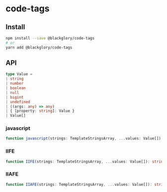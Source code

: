 # code-tags

## Install

```sh
npm install --save @blackglory/code-tags
# or
yarn add @blackglory/code-tags
```

## API

```ts
type Value =
| string
| number
| boolean
| null
| bigint
| undefined
| ((args: any) => any)
| { [property: string]: Value }
| Value[]
```

### javascript

```ts
function javascript(strings: TemplateStringsArray, ...values: Value[]): string
```

### IIFE

```ts
function IIFE(strings: TemplateStringsArray, ...values: Value[]): string
```

### IIAFE

```ts
function IIAFE(strings: TemplateStringsArray, ...values: Value[]): string
```
